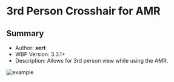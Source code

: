# 3rd Person Crosshair for AMR

## Summary

* Author: **xert**
* WBP Version: 3.3.1+
* Description: Allows for 3rd person view while using the AMR.

![example](https://imgur.com/zUAwFxG)


